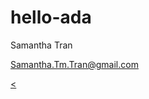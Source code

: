 # hello-ada


<html>
    <body>
      <div id="header">
        <p id="name"> Samantha Tran </p>
        <a href="mailto:you@yourdomain.com"><p id="email">Samantha.Tm.Tran@gmail.com</p><
  
